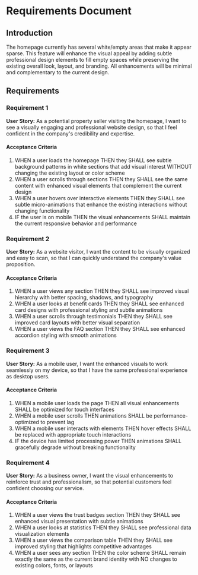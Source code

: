 # Requirements Document

## Introduction

The homepage currently has several white/empty areas that make it appear sparse. This feature will enhance the visual appeal by adding subtle professional design elements to fill empty spaces while preserving the existing overall look, layout, and branding. All enhancements will be minimal and complementary to the current design.

## Requirements

### Requirement 1

**User Story:** As a potential property seller visiting the homepage, I want to see a visually engaging and professional website design, so that I feel confident in the company's credibility and expertise.

#### Acceptance Criteria

1. WHEN a user loads the homepage THEN they SHALL see subtle background patterns in white sections that add visual interest WITHOUT changing the existing layout or color scheme
2. WHEN a user scrolls through sections THEN they SHALL see the same content with enhanced visual elements that complement the current design
3. WHEN a user hovers over interactive elements THEN they SHALL see subtle micro-animations that enhance the existing interactions without changing functionality
4. IF the user is on mobile THEN the visual enhancements SHALL maintain the current responsive behavior and performance

### Requirement 2

**User Story:** As a website visitor, I want the content to be visually organized and easy to scan, so that I can quickly understand the company's value proposition.

#### Acceptance Criteria

1. WHEN a user views any section THEN they SHALL see improved visual hierarchy with better spacing, shadows, and typography
2. WHEN a user looks at benefit cards THEN they SHALL see enhanced card designs with professional styling and subtle animations
3. WHEN a user scrolls through testimonials THEN they SHALL see improved card layouts with better visual separation
4. WHEN a user views the FAQ section THEN they SHALL see enhanced accordion styling with smooth animations

### Requirement 3

**User Story:** As a mobile user, I want the enhanced visuals to work seamlessly on my device, so that I have the same professional experience as desktop users.

#### Acceptance Criteria

1. WHEN a mobile user loads the page THEN all visual enhancements SHALL be optimized for touch interfaces
2. WHEN a mobile user scrolls THEN animations SHALL be performance-optimized to prevent lag
3. WHEN a mobile user interacts with elements THEN hover effects SHALL be replaced with appropriate touch interactions
4. IF the device has limited processing power THEN animations SHALL gracefully degrade without breaking functionality

### Requirement 4

**User Story:** As a business owner, I want the visual enhancements to reinforce trust and professionalism, so that potential customers feel confident choosing our service.

#### Acceptance Criteria

1. WHEN a user views the trust badges section THEN they SHALL see enhanced visual presentation with subtle animations
2. WHEN a user looks at statistics THEN they SHALL see professional data visualization elements
3. WHEN a user views the comparison table THEN they SHALL see improved styling that highlights competitive advantages
4. WHEN a user sees any section THEN the color scheme SHALL remain exactly the same as the current brand identity with NO changes to existing colors, fonts, or layouts